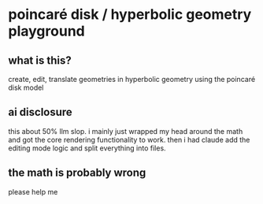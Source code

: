 # poincaré disk / hyperbolic geometry playground
## what is this?
create, edit, translate geometries in hyperbolic geometry using the poincaré disk model

## ai disclosure
this about 50% llm slop. i mainly just wrapped my head around the math and got the core rendering functionality to work. then i had claude add the editing mode logic and split everything into files.

## the math is probably wrong
please help me